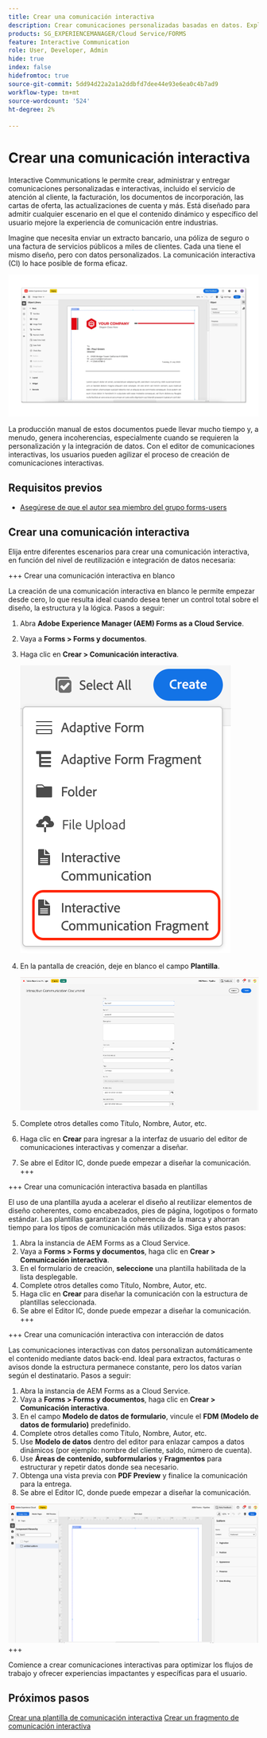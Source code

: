 ```yaml
---
title: Crear una comunicación interactiva
description: Crear comunicaciones personalizadas basadas en datos. Explore las funciones clave, los pasos de incorporación y los casos de uso reales con guías y tutoriales.
products: SG_EXPERIENCEMANAGER/Cloud Service/FORMS
feature: Interactive Communication
role: User, Developer, Admin
hide: true
index: false
hidefromtoc: true
source-git-commit: 5dd94d22a2a1a2ddbfd7dee44e93e6ea0c4b7ad9
workflow-type: tm+mt
source-wordcount: '524'
ht-degree: 2%

---
```



# Crear una comunicación interactiva

Interactive Communications le permite crear, administrar y entregar comunicaciones personalizadas e interactivas, incluido el servicio de atención al cliente, la facturación, los documentos de incorporación, las cartas de oferta, las actualizaciones de cuenta y más. Está diseñado para admitir cualquier escenario en el que el contenido dinámico y específico del usuario mejore la experiencia de comunicación entre industrias.

Imagine que necesita enviar un extracto bancario, una póliza de seguro o una factura de servicios públicos a miles de clientes. Cada una tiene el mismo diseño, pero con datos personalizados. La comunicación interactiva (CI) lo hace posible de forma eficaz.

![Buscar documento CI](/help/forms/interactive-communication/assets/Picture1.png)

La producción manual de estos documentos puede llevar mucho tiempo y, a menudo, genera incoherencias, especialmente cuando se requieren la personalización y la integración de datos. Con el editor de comunicaciones interactivas, los usuarios pueden agilizar el proceso de creación de comunicaciones interactivas.

## Requisitos previos

* [Asegúrese de que el autor sea miembro del grupo forms-users](/help/forms/setup-forms-cloud-service.md#configure-users)

## Crear una comunicación interactiva

Elija entre diferentes escenarios para crear una comunicación interactiva, en función del nivel de reutilización e integración de datos necesaria:

+++ Crear una comunicación interactiva en blanco

La creación de una comunicación interactiva en blanco le permite empezar desde cero, lo que resulta ideal cuando desea tener un control total sobre el diseño, la estructura y la lógica.
Pasos a seguir:

1. Abra **Adobe Experience Manager (AEM) Forms as a Cloud Service**.
1. Vaya a **Forms > Forms y documentos**.
1. Haga clic en **Crear > Comunicación interactiva**.

   ![Buscar documento CI](/help/forms/interactive-communication/assets/comm.png)

1. En la pantalla de creación, deje en blanco el campo **Plantilla**.

   ![Buscar documento CI](/help/forms/interactive-communication/assets/create-ic-document.png)

1. Complete otros detalles como Título, Nombre, Autor, etc.
1. Haga clic en **Crear** para ingresar a la interfaz de usuario del editor de comunicaciones interactivas y comenzar a diseñar.
1. Se abre el Editor IC, donde puede empezar a diseñar la comunicación.
+++

+++ Crear una comunicación interactiva basada en plantillas

El uso de una plantilla ayuda a acelerar el diseño al reutilizar elementos de diseño coherentes, como encabezados, pies de página, logotipos o formato estándar.
Las plantillas garantizan la coherencia de la marca y ahorran tiempo para los tipos de comunicación más utilizados. Siga estos pasos:

1. Abra la instancia de AEM Forms as a Cloud Service.
1. Vaya a **Forms > Forms y documentos**, haga clic en **Crear > Comunicación interactiva**.
1. En el formulario de creación, **seleccione** una plantilla habilitada de la lista desplegable.
1. Complete otros detalles como Título, Nombre, Autor, etc.
1. Haga clic en **Crear** para diseñar la comunicación con la estructura de plantillas seleccionada.
1. Se abre el Editor IC, donde puede empezar a diseñar la comunicación.
+++

+++ Crear una comunicación interactiva con interacción de datos

Las comunicaciones interactivas con datos personalizan automáticamente el contenido mediante datos back-end.
Ideal para extractos, facturas o avisos donde la estructura permanece constante, pero los datos varían según el destinatario. Pasos a seguir:

1. Abra la instancia de AEM Forms as a Cloud Service.
1. Vaya a **Forms > Forms y documentos**, haga clic en **Crear > Comunicación interactiva**.
1. En el campo **Modelo de datos de formulario**, vincule el **FDM (Modelo de datos de formulario)** predefinido.
1. Complete otros detalles como Título, Nombre, Autor, etc.
1. Use **Modelo de datos** dentro del editor para enlazar campos a datos dinámicos (por ejemplo: nombre del cliente, saldo, número de cuenta).
1. Use **Áreas de contenido, subformularios** y **Fragmentos** para estructurar y repetir datos donde sea necesario.
1. Obtenga una vista previa con **PDF Preview** y finalice la comunicación para la entrega.
1. Se abre el Editor IC, donde puede empezar a diseñar la comunicación.

![Buscar documento CI](/help/forms/interactive-communication/assets/ic-ui.png)
+++

Comience a crear comunicaciones interactivas para optimizar los flujos de trabajo y ofrecer experiencias impactantes y específicas para el usuario.

## Próximos pasos

[Crear una plantilla de comunicación interactiva](/help/forms/interactive-communication/create-interactive-communication-template.md)
[Crear un fragmento de comunicación interactiva](/help/forms/interactive-communication/create-interactive-communication-fragment.md)
